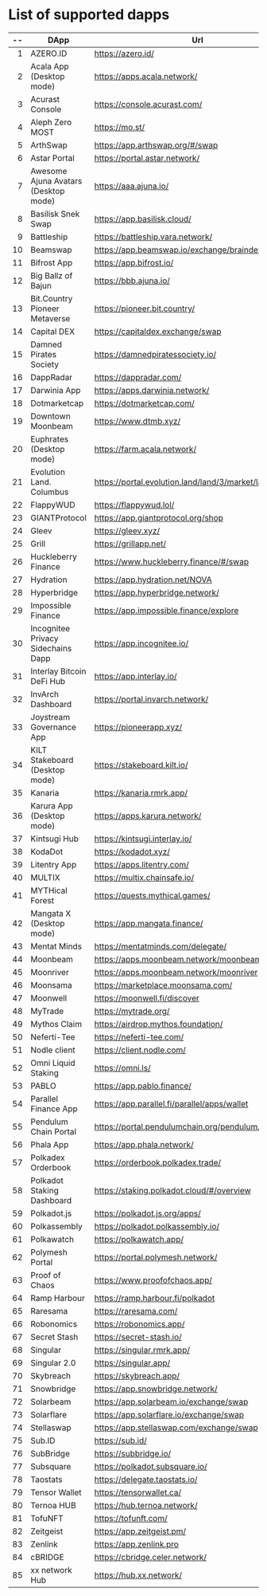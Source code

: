 
# List of supported dapps
| --  |                 DApp                 |                         Url                         |           Tags           |
| --: | ------------------------------------ | --------------------------------------------------- | ------------------------ |
|   1 | AZERO.ID                             | https://azero.id/                                   | utilities                |
|   2 | Acala App (Desktop mode)             | https://apps.acala.network/                         | bridge,dex,staking       |
|   3 | Acurast Console                      | https://console.acurast.com/                        | utilities                |
|   4 | Aleph Zero MOST                      | https://mo.st/                                      | bridge,dex,staking       |
|   5 | ArthSwap                             | https://app.arthswap.org/#/swap                     | dex,staking,evm          |
|   6 | Astar Portal                         | https://portal.astar.network/                       | bridge,staking,evm       |
|   7 | Awesome Ajuna Avatars (Desktop mode) | https://aaa.ajuna.io/                               | nft,gaming               |
|   8 | Basilisk Snek Swap                   | https://app.basilisk.cloud/                         | bridge,dex               |
|   9 | Battleship                           | https://battleship.vara.network/                    | gaming                   |
|  10 | Beamswap                             | https://app.beamswap.io/exchange/braindex           | bridge,dex,staking,evm   |
|  11 | Bifrost App                          | https://app.bifrost.io/                             | staking                  |
|  12 | Big Ballz of Bajun                   | https://bbb.ajuna.io/                               | nft,gaming               |
|  13 | Bit.Country Pioneer Metaverse        | https://pioneer.bit.country/                        | nft,staking,gaming       |
|  14 | Capital DEX                          | https://capitaldex.exchange/swap                    | dex,staking,evm          |
|  15 | Damned Pirates Society               | https://damnedpiratessociety.io/                    | nft,evm,gaming           |
|  16 | DappRadar                            | https://dappradar.com/                              | social                   |
|  17 | Darwinia App                         | https://apps.darwinia.network/                      | staking                  |
|  18 | Dotmarketcap                         | https://dotmarketcap.com/                           | social                   |
|  19 | Downtown Moonbeam                    | https://www.dtmb.xyz/                               | evm,social               |
|  20 | Euphrates (Desktop mode)             | https://farm.acala.network/                         | staking                  |
|  21 | Evolution Land. Columbus             | https://portal.evolution.land/land/3/market/land    | nft,evm,gaming           |
|  22 | FlappyWUD                            | https://flappywud.lol/                              | gaming                   |
|  23 | GIANTProtocol                        | https://app.giantprotocol.org/shop                  | utilities                |
|  24 | Gleev                                | https://gleev.xyz/                                  | social                   |
|  25 | Grill                                | https://grillapp.net/                               | social                   |
|  26 | Huckleberry Finance                  | https://www.huckleberry.finance/#/swap              | bridge,dex,staking,evm   |
|  27 | Hydration                            | https://app.hydration.net/NOVA                      | bridge,dex               |
|  28 | Hyperbridge                          | https://app.hyperbridge.network/                    | bridge                   |
|  29 | Impossible Finance                   | https://app.impossible.finance/explore              | dex,evm                  |
|  30 | Incognitee Privacy Sidechains Dapp   | https://app.incognitee.io/                          | utilities                |
|  31 | Interlay Bitcoin DeFi Hub            | https://app.interlay.io/                            | bridge,staking,dex       |
|  32 | InvArch Dashboard                    | https://portal.invarch.network/                     | governance               |
|  33 | Joystream Governance App             | https://pioneerapp.xyz/                             | governance               |
|  34 | KILT Stakeboard (Desktop mode)       | https://stakeboard.kilt.io/                         | staking                  |
|  35 | Kanaria                              | https://kanaria.rmrk.app/                           | nft                      |
|  36 | Karura App (Desktop mode)            | https://apps.karura.network/                        | bridge,dex,staking       |
|  37 | Kintsugi Hub                         | https://kintsugi.interlay.io/                       | bridge,staking           |
|  38 | KodaDot                              | https://kodadot.xyz/                                | nft                      |
|  39 | Litentry App                         | https://apps.litentry.com/                          | bridge,evm               |
|  40 | MULTIX                               | https://multix.chainsafe.io/                        | utilities                |
|  41 | MYTHical Forest                      | https://quests.mythical.games/                      | gaming,nft               |
|  42 | Mangata X (Desktop mode)             | https://app.mangata.finance/                        | bridge                   |
|  43 | Mentat Minds                         | https://mentatminds.com/delegate/                   | staking                  |
|  44 | Moonbeam                             | https://apps.moonbeam.network/moonbeam              | bridge,staking,evm       |
|  45 | Moonriver                            | https://apps.moonbeam.network/moonriver             | bridge,staking,evm       |
|  46 | Moonsama                             | https://marketplace.moonsama.com/                   | nft,evm                  |
|  47 | Moonwell                             | https://moonwell.fi/discover                        | bridge,staking,evm       |
|  48 | MyTrade                              | https://mytrade.org/                                | dex,staking,evm          |
|  49 | Mythos Claim                         | https://airdrop.mythos.foundation/                  | utilities                |
|  50 | Neferti-Tee                          | https://neferti-tee.com/                            | utilities,staking        |
|  51 | Nodle client                         | https://client.nodle.com/                           | utilities                |
|  52 | Omni Liquid Staking                  | https://omni.ls/                                    | staking                  |
|  53 | PABLO                                | https://app.pablo.finance/                          | dex                      |
|  54 | Parallel Finance App                 | https://app.parallel.fi/parallel/apps/wallet        | bridge,dex               |
|  55 | Pendulum Chain Portal                | https://portal.pendulumchain.org/pendulum/dashboard | utilities,staking        |
|  56 | Phala App                            | https://app.phala.network/                          | staking                  |
|  57 | Polkadex Orderbook                   | https://orderbook.polkadex.trade/                   | dex,utilities            |
|  58 | Polkadot Staking Dashboard           | https://staking.polkadot.cloud/#/overview           | staking,utilities        |
|  59 | Polkadot.js                          | https://polkadot.js.org/apps/                       | utilities                |
|  60 | Polkassembly                         | https://polkadot.polkassembly.io/                   | governance               |
|  61 | Polkawatch                           | https://polkawatch.app/                             | staking                  |
|  62 | Polymesh Portal                      | https://portal.polymesh.network/                    | utilities,staking,nft    |
|  63 | Proof of Chaos                       | https://www.proofofchaos.app/                       | nft,governance           |
|  64 | Ramp Harbour                         | https://ramp.harbour.fi/polkadot                    | utilities                |
|  65 | Raresama                             | https://raresama.com/                               | nft                      |
|  66 | Robonomics                           | https://robonomics.app/                             | utilities                |
|  67 | Secret Stash                         | https://secret-stash.io/                            | nft,utilities            |
|  68 | Singular                             | https://singular.rmrk.app/                          | nft                      |
|  69 | Singular 2.0                         | https://singular.app/                               | nft                      |
|  70 | Skybreach                            | https://skybreach.app/                              | nft,evm,gaming           |
|  71 | Snowbridge                           | https://app.snowbridge.network/                     | bridge                   |
|  72 | Solarbeam                            | https://app.solarbeam.io/exchange/swap              | bridge,dex,staking,evm   |
|  73 | Solarflare                           | https://app.solarflare.io/exchange/swap             | bridge,dex,staking,evm   |
|  74 | Stellaswap                           | https://app.stellaswap.com/exchange/swap            | bridge,dex,staking,evm   |
|  75 | Sub.ID                               | https://sub.id/                                     | utilities                |
|  76 | SubBridge                            | https://subbridge.io/                               | bridge,evm               |
|  77 | Subsquare                            | https://polkadot.subsquare.io/                      | governance               |
|  78 | Taostats                             | https://delegate.taostats.io/                       | staking                  |
|  79 | Tensor Wallet                        | https://tensorwallet.ca/                            | utilities,staking        |
|  80 | Ternoa HUB                           | https://hub.ternoa.network/                         | staking                  |
|  81 | TofuNFT                              | https://tofunft.com/                                | nft,evm                  |
|  82 | Zeitgeist                            | https://app.zeitgeist.pm/                           | utilities                |
|  83 | Zenlink                              | https://app.zenlink.pro                             | dex,staking              |
|  84 | cBRIDGE                              | https://cbridge.celer.network/                      | dex,evm,nft              |
|  85 | xx network Hub                       | https://hub.xx.network/                             | social,staking,utilities |
